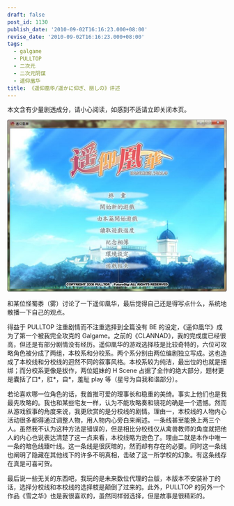 ```yaml
---
draft: false
post_id: 1130
publish_date: '2010-09-02T16:16:23.000+08:00'
revise_date: '2010-09-02T16:16:23.000+08:00'
tags:
  - galgame
  - PULLTOP
  - 二次元
  - 二次元阴谋
  - 遥仰凰华
title: 《遥仰凰华/遥かに仰ぎ、丽しの》评述
---
```


本文含有少量剧透成分，请小心阅读，如感到不适请立即关闭本页。

![](4558069_1283415497d.jpg)

和某位怪蜀黍（雾）讨论了一下遥仰凰华，最后觉得自己还是得写点什么，系统地散播一下自己的观点。

得益于 PULLTOP 注重剧情而不注重选择到全篇没有 BE 的设定，《遥仰凰华》成为了第一个被我完全攻克的 Galgame。之前的《CLANNAD》，我的完成度已经很高，但还是有部分剧情没有经历。遥仰凰华的游戏选择枝是比较奇特的，六位可攻略角色被分成了两组，本校系和分校系。两个系分别由两位编剧独立写成。这也造成了本校线和分校线的迥然不同的叙事风格。本校系较为纯洁，最出位的也就是捆绑；而分校系更像是拔作，两位姐妹的 H Scene 占据了全作的绝大部分，题材更是囊括了口\*，肛\*，自\*，羞耻 play 等（星号为自我和谐部分）。

若论喜欢哪一位角色的话，我首推可爱的理事长和稳重的美绮。事实上他们也是我最先攻略的。我也和某些宅友一样，认为不能攻略奏和镜花的确是一个遗憾。然而从游戏叙事的角度来说，我更欣赏的是分校线的剧情。理由一，本校线的人物内心活动很多都得通过调整人物，用人物内心旁白来阐述。一条线甚至能换上两三个人。虽然我不认为这种方法是错误的，但是相比分校线仅从禽兽教师的角度就把他人的内心也说表达清楚了这一点来看，本校线略为逊色了。理由二就是本作中唯一一条的暗色线臻叶线。这一条线是很灰暗的，然而却有存在的必要。同时这一条线也阐明了隐藏在其他线下的许多不明真相，击破了这一所学校的幻象。有这条线存在真是可喜可贺。

最后说一些无关的东西吧，我玩的是未来数位代理的台版，本版本不安装补丁的话，选择分校线和本校线的选择枝是颠倒了过来的。此外，PULLTOP 的另外一个作品《雪之华》也是我很喜欢的，虽然同样弱选择，但是故事是很精彩的。

